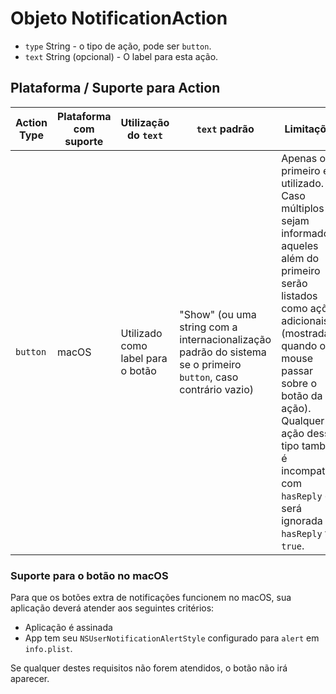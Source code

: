 # Objeto NotificationAction

* `type` String - o tipo de ação, pode ser `button`.
* `text` String (opcional) - O label para esta ação.

## Plataforma / Suporte para Action

| Action Type | Plataforma com suporte | Utilização do `text`              | `text` padrão                                                                                                   | Limitações                                                                                                                                                                                                                                                                                     |
| ----------- | ---------------------- | --------------------------------- | --------------------------------------------------------------------------------------------------------------- | ---------------------------------------------------------------------------------------------------------------------------------------------------------------------------------------------------------------------------------------------------------------------------------------------- |
| `button`    | macOS                  | Utilizado como label para o botão | "Show" (ou uma string com a internacionalização padrão do sistema se o primeiro `button`, caso contrário vazio) | Apenas o primeiro é utilizado. Caso múltiplos sejam informados, aqueles além do primeiro serão listados como ações adicionais (mostradas quando o mouse passar sobre o botão da ação). Qualquer ação desse tipo também é incompatível com `hasReply` e será ignorada se `hasReply` for `true`. |

### Suporte para o botão no macOS

Para que os botões extra de notificações funcionem no macOS, sua aplicação deverá atender aos seguintes critérios:

* Aplicação é assinada
* App tem seu `NSUserNotificationAlertStyle` configurado para `alert` em `info.plist`.

Se qualquer destes requisitos não forem atendidos, o botão não irá aparecer.